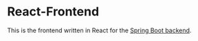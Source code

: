 # React-Frontend

This is the frontend written in React for the [Spring Boot backend](https://github.com/MikeTheProgrammer71/React-Frontend).